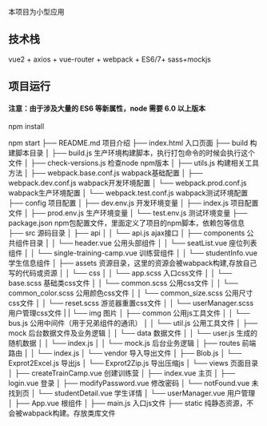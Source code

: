 本项目为小型应用
## 技术栈

vue2 + axios + vue-router + webpack + ES6/7+ sass+mockjs
## 项目运行


#### 注意：由于涉及大量的 ES6 等新属性，node 需要 6.0 以上版本

npm install

npm start
├── README.md                               项目介绍
├── index.html                                  入口页面
├── build                                          构建脚本目录
│   ├── build.js                                  生产环境构建脚本，执行打包命令的时候会执行这个文件
│   ├── check-versions.js                   检查node npm版本
│   ├── utils.js                                   构建相关工具方法
│   ├── webpack.base.conf.js            wabpack基础配置
│   ├── webpack.dev.conf.js              wabpack开发环境配置
│   └── webpack.prod.conf.js            wabpack生产环境配置
│   └── webpack.test.conf.js              wabpack测试环境配置
├── config                                        项目配置
│   ├── dev.env.js                              开发环境变量
│   ├── index.js                                 项目配置文件
│   ├── prod.env.js                            生产环境变量
│   └── test.env.js                              测试环境变量
├── package.json                              npm包配置文件，里面定义了项目的npm脚本，依赖包等信息
├── src                                              源码目录
│   ├── api
│   │   └── api.js                                  ajax接口
│   ├── components                            公共组件目录
│   │   └── header.vue                         公用头部组件
│   │   └── seatList.vue                         座位列表组件
│   │   └── single-training-camp.vue    训练营组件
│   │   └── studentInfo.vue                  学生信息组件
│   ├── assets                                      资源目录，这里的资源会被wabpack构建,存放自己写的代码或资源
│   │   └── css
│   │       └── app.scss                         入口css文件
│   │       └── base.scss                        基础类css文件
│   │       └── common.scss                 公用css文件
│   │       └── common_color.scss        公用颜色css文件
│   │       └── common_size.scss          公用尺寸css文件
│   │       └── reset.scss                       游览器重置css文件
│   │       └── userManager.scss          用户管理css文件
|   |    └── img                                   图片
│   ├── common                                公用js工具文件
│   │   └── bus.js                                公用中间件（用于兄弟组件的通讯）
│   │   └── util.js                                 公用工具文件
│   ├── mock                                     后台数据文件及业务逻辑
│   │   └── data                                  数据文件
│   │         └── user.js                         生成的随机数据
│   │   └── index.js
│   │   └── mock.js                            后台业务逻辑
│   ├── routes                                   前端路由
│   │   └── index.js
│   └── vendor                                  导入导出文件
│       ├── Blob.js
│       └── Exprot2Excel.js                  导出js
│       └── Exprot2Zip.js                     导出压缩js
│   └── views                                    页面目录
│       ├── createTrainCamp.vue        创建训练营
│       ├── index.vue                          主页
│       ├── login.vue                           登录
│       ├── modifyPassword.vue         修改密码
│       └── notFound.vue                   未找到页
│       └── studentDetail.vue              学生详情
│       └── userManager.vue              用户管理
│   ├── App.vue                                根组件
│   ├── main.js                                  入口js文件
├── static                                          纯静态资源，不会被wabpack构建。存放类库文件

